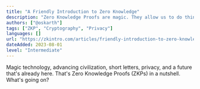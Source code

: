 ```yaml
---
title: "A Friendly Introduction to Zero Knowledge"
description: "Zero Knowledge Proofs are magic. They allow us to do things we couldn't dream of before."
authors: ["@oskarth"]
tags: ["ZKP", "Cryptography", "Privacy"]
languages: []
url: "https://zkintro.com/articles/friendly-introduction-to-zero-knowledge"
dateAdded: 2023-08-01
level: "Intermediate"
---
```


Magic technology, advancing civilization, short letters, privacy, and a future that's already here. That's Zero Knowledge Proofs (ZKPs) in a nutshell. What's going on?
